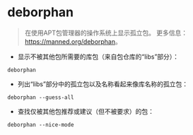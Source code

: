 # deborphan

> 在使用APT包管理器的操作系统上显示孤立包。
> 更多信息：<https://manned.org/deborphan>。

- 显示不被其他包所需要的库包（来自包仓库的“libs”部分）：

`deborphan`

- 列出“libs”部分中的孤立包以及名称看起来像库名称的孤立包：

`deborphan --guess-all`

- 查找仅被其他包推荐或建议（但不被要求）的包：

`deborphan --nice-mode`